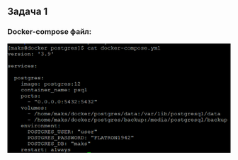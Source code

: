 ## Задача 1
### Docker-compose файл:

![Alt text](https://github.com/maks1001281/devops-netology/blob/main/Home_work/6.2/compose.PNG?raw=true "Optional Title")

